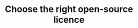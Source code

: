 ---
title: Choose the right open-source licence
title-cs: 
category: coding
tags: [link]
season: winter
dates: [02 Oct 2021, 02 Oct 2021]
sources: https://choosealicense.com/
---